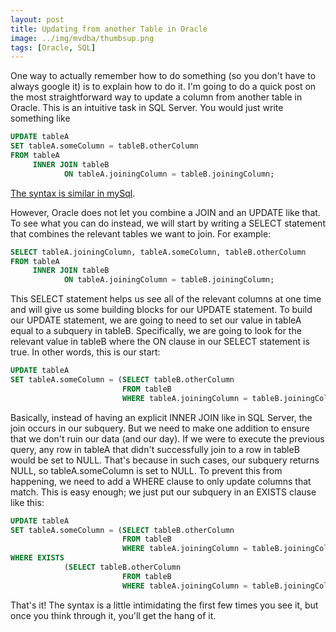 ```yaml
---
layout: post
title: Updating from another Table in Oracle
image: ../img/mvdba/thumbsup.png
tags: [Oracle, SQL]
---
```


One way to actually remember how to do something (so you don't have to always google it) is to explain how to do it. I'm going to do a quick post on the most straightforward way to update a column from another table in Oracle. This is an intuitive task in SQL Server. You would just write something like

```sql
UPDATE tableA
SET tableA.someColumn = tableB.otherColumn
FROM tableA 
     INNER JOIN tableB 
            ON tableA.joiningColumn = tableB.joiningColumn;
```

[The syntax is similar in mySql](http://www.mysqltutorial.org/mysql-update-join/).

However, Oracle does not let you combine a JOIN and an UPDATE like that. To see what you can do instead, we will start by writing a SELECT statement that combines the relevant tables we want to join. For example:

```sql
SELECT tableA.joiningColumn, tableA.someColumn, tableB.otherColumn
FROM tableA 
     INNER JOIN tableB 
            ON tableA.joiningColumn = tableB.joiningColumn;
```

This SELECT statement helps us see all of the relevant columns at one time and will give us some building blocks for our UPDATE statement. To build our UPDATE statement, we are going to need to set our value in tableA equal to a subquery in tableB. Specifically, we are going to look for the relevant value in tableB where the ON clause in our SELECT statement is true. In other words, this is our start:

```sql
UPDATE tableA 
SET tableA.someColumn = (SELECT tableB.otherColumn
                         FROM tableB
                         WHERE tableA.joiningColumn = tableB.joiningColumn);
```

Basically, instead of having an explicit INNER JOIN like in SQL Server, the join occurs in our subquery. But we need to make one addition to ensure that we don't ruin our data (and our day). If we were to execute the previous query, any row in tableA that didn't successfully join to a row in tableB would be set to NULL. That's because in such cases, our subquery returns NULL, so tableA.someColumn is set to NULL. To prevent this from happening, we need to add a WHERE clause to only update columns that match. This is easy enough; we just put our subquery in an EXISTS clause like this:

```sql
UPDATE tableA 
SET tableA.someColumn = (SELECT tableB.otherColumn
                         FROM tableB
                         WHERE tableA.joiningColumn = tableB.joiningColumn)
WHERE EXISTS
			(SELECT tableB.otherColumn
                         FROM tableB
                         WHERE tableA.joiningColumn = tableB.joiningColumn)
```

That's it! The syntax is a little intimidating the first few times you see it, but once you think through it, you'll get the hang of it.




